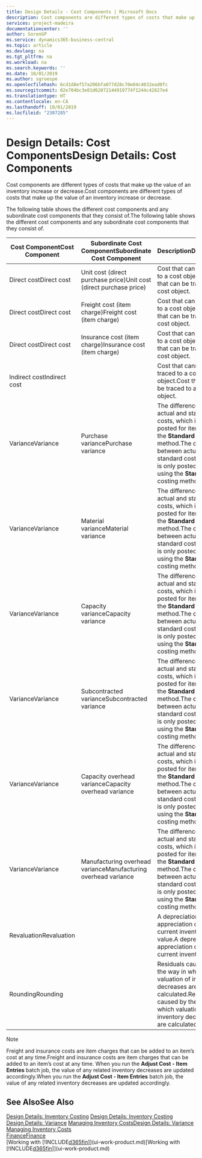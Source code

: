 ```yaml
---
title: Design Details - Cost Components | Microsoft Docs
description: Cost components are different types of costs that make up the value of an inventory increase or decrease.
services: project-madeira
documentationcenter: ''
author: SorenGP
ms.service: dynamics365-business-central
ms.topic: article
ms.devlang: na
ms.tgt_pltfrm: na
ms.workload: na
ms.search.keywords: ''
ms.date: 10/01/2019
ms.author: sgroespe
ms.openlocfilehash: 6cd1d8ef57a206bfa077d28c70e04c4032ead0fc
ms.sourcegitcommit: 02e704bc3e01d62072144919774f1244c42827e4
ms.translationtype: HT
ms.contentlocale: en-CA
ms.lasthandoff: 10/01/2019
ms.locfileid: "2307285"
---
```

# <a name="design-details-cost-components"></a><span data-ttu-id="1a746-103">Design Details: Cost Components</span><span class="sxs-lookup"><span data-stu-id="1a746-103">Design Details: Cost Components</span></span>
<span data-ttu-id="1a746-104">Cost components are different types of costs that make up the value of an inventory increase or decrease.</span><span class="sxs-lookup"><span data-stu-id="1a746-104">Cost components are different types of costs that make up the value of an inventory increase or decrease.</span></span>  

 <span data-ttu-id="1a746-105">The following table shows the different cost components and any subordinate cost components that they consist of.</span><span class="sxs-lookup"><span data-stu-id="1a746-105">The following table shows the different cost components and any subordinate cost components that they consist of.</span></span>  

|<span data-ttu-id="1a746-106">Cost Component</span><span class="sxs-lookup"><span data-stu-id="1a746-106">Cost Component</span></span>|<span data-ttu-id="1a746-107">Subordinate Cost Component</span><span class="sxs-lookup"><span data-stu-id="1a746-107">Subordinate Cost Component</span></span>|<span data-ttu-id="1a746-108">Description</span><span class="sxs-lookup"><span data-stu-id="1a746-108">Description</span></span>|  
|--------------------|--------------------------------|---------------------------------------|  
|<span data-ttu-id="1a746-109">Direct cost</span><span class="sxs-lookup"><span data-stu-id="1a746-109">Direct cost</span></span>|<span data-ttu-id="1a746-110">Unit cost (direct purchase price)</span><span class="sxs-lookup"><span data-stu-id="1a746-110">Unit cost (direct purchase price)</span></span>|<span data-ttu-id="1a746-111">Cost that can be traced to a cost object.</span><span class="sxs-lookup"><span data-stu-id="1a746-111">Cost that can be traced to a cost object.</span></span>|  
|<span data-ttu-id="1a746-112">Direct cost</span><span class="sxs-lookup"><span data-stu-id="1a746-112">Direct cost</span></span>|<span data-ttu-id="1a746-113">Freight cost (item charge)</span><span class="sxs-lookup"><span data-stu-id="1a746-113">Freight cost (item charge)</span></span>|<span data-ttu-id="1a746-114">Cost that can be traced to a cost object.</span><span class="sxs-lookup"><span data-stu-id="1a746-114">Cost that can be traced to a cost object.</span></span>|  
|<span data-ttu-id="1a746-115">Direct cost</span><span class="sxs-lookup"><span data-stu-id="1a746-115">Direct cost</span></span>|<span data-ttu-id="1a746-116">Insurance cost (item charge)</span><span class="sxs-lookup"><span data-stu-id="1a746-116">Insurance cost (item charge)</span></span>|<span data-ttu-id="1a746-117">Cost that can be traced to a cost object.</span><span class="sxs-lookup"><span data-stu-id="1a746-117">Cost that can be traced to a cost object.</span></span>|  
|<span data-ttu-id="1a746-118">Indirect cost</span><span class="sxs-lookup"><span data-stu-id="1a746-118">Indirect cost</span></span>||<span data-ttu-id="1a746-119">Cost that cannot be traced to a cost object.</span><span class="sxs-lookup"><span data-stu-id="1a746-119">Cost that cannot be traced to a cost object.</span></span>|  
|<span data-ttu-id="1a746-120">Variance</span><span class="sxs-lookup"><span data-stu-id="1a746-120">Variance</span></span>|<span data-ttu-id="1a746-121">Purchase variance</span><span class="sxs-lookup"><span data-stu-id="1a746-121">Purchase variance</span></span>|<span data-ttu-id="1a746-122">The difference between actual and standard costs, which is only posted for items using the **Standard** costing method.</span><span class="sxs-lookup"><span data-stu-id="1a746-122">The difference between actual and standard costs, which is only posted for items using the **Standard** costing method.</span></span>|  
|<span data-ttu-id="1a746-123">Variance</span><span class="sxs-lookup"><span data-stu-id="1a746-123">Variance</span></span>|<span data-ttu-id="1a746-124">Material variance</span><span class="sxs-lookup"><span data-stu-id="1a746-124">Material variance</span></span>|<span data-ttu-id="1a746-125">The difference between actual and standard costs, which is only posted for items using the **Standard** costing method.</span><span class="sxs-lookup"><span data-stu-id="1a746-125">The difference between actual and standard costs, which is only posted for items using the **Standard** costing method.</span></span>|  
|<span data-ttu-id="1a746-126">Variance</span><span class="sxs-lookup"><span data-stu-id="1a746-126">Variance</span></span>|<span data-ttu-id="1a746-127">Capacity variance</span><span class="sxs-lookup"><span data-stu-id="1a746-127">Capacity variance</span></span>|<span data-ttu-id="1a746-128">The difference between actual and standard costs, which is only posted for items using the **Standard** costing method.</span><span class="sxs-lookup"><span data-stu-id="1a746-128">The difference between actual and standard costs, which is only posted for items using the **Standard** costing method.</span></span>|  
|<span data-ttu-id="1a746-129">Variance</span><span class="sxs-lookup"><span data-stu-id="1a746-129">Variance</span></span>|<span data-ttu-id="1a746-130">Subcontracted variance</span><span class="sxs-lookup"><span data-stu-id="1a746-130">Subcontracted variance</span></span>|<span data-ttu-id="1a746-131">The difference between actual and standard costs, which is only posted for items using the **Standard** costing method.</span><span class="sxs-lookup"><span data-stu-id="1a746-131">The difference between actual and standard costs, which is only posted for items using the **Standard** costing method.</span></span>|  
|<span data-ttu-id="1a746-132">Variance</span><span class="sxs-lookup"><span data-stu-id="1a746-132">Variance</span></span>|<span data-ttu-id="1a746-133">Capacity overhead variance</span><span class="sxs-lookup"><span data-stu-id="1a746-133">Capacity overhead variance</span></span>|<span data-ttu-id="1a746-134">The difference between actual and standard costs, which is only posted for items using the **Standard** costing method.</span><span class="sxs-lookup"><span data-stu-id="1a746-134">The difference between actual and standard costs, which is only posted for items using the **Standard** costing method.</span></span>|  
|<span data-ttu-id="1a746-135">Variance</span><span class="sxs-lookup"><span data-stu-id="1a746-135">Variance</span></span>|<span data-ttu-id="1a746-136">Manufacturing overhead variance</span><span class="sxs-lookup"><span data-stu-id="1a746-136">Manufacturing overhead variance</span></span>|<span data-ttu-id="1a746-137">The difference between actual and standard costs, which is only posted for items using the **Standard** costing method.</span><span class="sxs-lookup"><span data-stu-id="1a746-137">The difference between actual and standard costs, which is only posted for items using the **Standard** costing method.</span></span>|  
|<span data-ttu-id="1a746-138">Revaluation</span><span class="sxs-lookup"><span data-stu-id="1a746-138">Revaluation</span></span>||<span data-ttu-id="1a746-139">A depreciation or appreciation of the current inventory value.</span><span class="sxs-lookup"><span data-stu-id="1a746-139">A depreciation or appreciation of the current inventory value.</span></span>|  
|<span data-ttu-id="1a746-140">Rounding</span><span class="sxs-lookup"><span data-stu-id="1a746-140">Rounding</span></span>||<span data-ttu-id="1a746-141">Residuals caused by the way in which valuation of inventory decreases are calculated.</span><span class="sxs-lookup"><span data-stu-id="1a746-141">Residuals caused by the way in which valuation of inventory decreases are calculated.</span></span>|  

> [!NOTE]  
>  <span data-ttu-id="1a746-142">Freight and insurance costs are item charges that can be added to an item’s cost at any time.</span><span class="sxs-lookup"><span data-stu-id="1a746-142">Freight and insurance costs are item charges that can be added to an item’s cost at any time.</span></span> <span data-ttu-id="1a746-143">When you run the **Adjust Cost - Item Entries** batch job, the value of any related inventory decreases are updated accordingly.</span><span class="sxs-lookup"><span data-stu-id="1a746-143">When you run the **Adjust Cost - Item Entries** batch job, the value of any related inventory decreases are updated accordingly.</span></span>  

## <a name="see-also"></a><span data-ttu-id="1a746-144">See Also</span><span class="sxs-lookup"><span data-stu-id="1a746-144">See Also</span></span>  
 <span data-ttu-id="1a746-145">[Design Details: Inventory Costing](design-details-inventory-costing.md) </span><span class="sxs-lookup"><span data-stu-id="1a746-145">[Design Details: Inventory Costing](design-details-inventory-costing.md) </span></span>  
 <span data-ttu-id="1a746-146">[Design Details: Variance](design-details-variance.md) [Managing Inventory Costs](finance-manage-inventory-costs.md)</span><span class="sxs-lookup"><span data-stu-id="1a746-146">[Design Details: Variance](design-details-variance.md) [Managing Inventory Costs](finance-manage-inventory-costs.md)</span></span>  
 [<span data-ttu-id="1a746-147">Finance</span><span class="sxs-lookup"><span data-stu-id="1a746-147">Finance</span></span>](finance.md)  
 <span data-ttu-id="1a746-148">[Working with [!INCLUDE[d365fin](includes/d365fin_md.md)]](ui-work-product.md)</span><span class="sxs-lookup"><span data-stu-id="1a746-148">[Working with [!INCLUDE[d365fin](includes/d365fin_md.md)]](ui-work-product.md)</span></span>  
